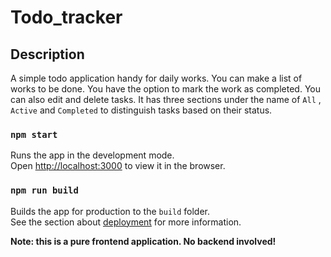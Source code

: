 # Todo_tracker

## Description
A simple todo application handy for daily works. You can make a list of works to be done.
You have the option to mark the work as completed. You can also edit and delete tasks.
It has three sections under the name of `All` , `Active` and `Completed` to distinguish tasks based on their status.


### `npm start`

Runs the app in the development mode.\
Open [http://localhost:3000](http://localhost:3000) to view it in the browser.


### `npm run build`

Builds the app for production to the `build` folder.\
See the section about [deployment](https://facebook.github.io/create-react-app/docs/deployment) for more information.

**Note: this is a pure frontend application. No backend involved!**